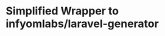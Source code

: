 Simplified Wrapper to infyomlabs/laravel-generator
======================================================
